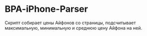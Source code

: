 # BPA-iPhone-Parser
Скрипт собирает цены Айфонов со страницы, подсчитывает максимальную, минимальную и среднюю цену Айфона на ней.
